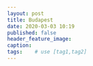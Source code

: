 ```yaml
---
layout: post
title: Budapest
date: 2020-03-03 10:19
published: false
header_feature_image:
caption:
tags:    # use [tag1,tag2]
---
```

